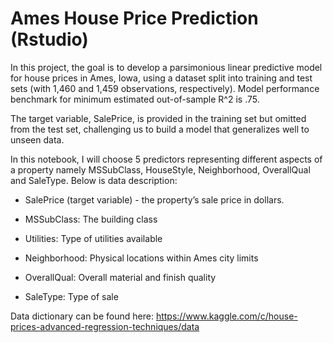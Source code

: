 # Ames House Price Prediction (Rstudio)

In this project, the goal is to develop a parsimonious linear predictive model for house prices in Ames, Iowa, using a dataset split into training and test sets (with 1,460 and 1,459 observations, respectively). Model performance benchmark for minimum estimated out-of-sample R^2 is .75.

The target variable, SalePrice, is provided in the training set but omitted from the test set, challenging us to build a model that generalizes well to unseen data.

In this notebook, I will choose 5 predictors representing different aspects of a property namely MSSubClass, HouseStyle, Neighborhood, OverallQual and SaleType. Below is data description:

- SalePrice (target variable) - the property’s sale price in dollars.

- MSSubClass: The building class

- Utilities: Type of utilities available

- Neighborhood: Physical locations within Ames city limits

- OverallQual: Overall material and finish quality

- SaleType: Type of sale

Data dictionary can be found here: https://www.kaggle.com/c/house-prices-advanced-regression-techniques/data

